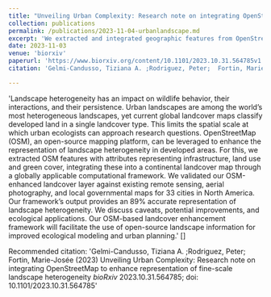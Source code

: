 ```yaml
---
title: "Unveiling Urban Complexity: Research note on integrating OpenStreetMap to enhance representation of fine-scale landscape heterogeneity"
collection: publications
permalink: /publications/2023-11-04-urbanlandscape.md
excerpt: 'We extracted and integrated geographic features from OpenStreetMaps into a global landcover map to increase the representation of fine-scale landscape heterogeneity within urban areas need for fine-scale ecological modeling.'
date: 2023-11-03
venue: 'biorxiv'
paperurl: 'https://www.biorxiv.org/content/10.1101/2023.10.31.564785v1'
citation: 'Gelmi-Candusso, Tiziana A. ;Rodriguez, Peter;  Fortin, Marie-Josée (2023) Unveiling Urban Complexity: Research note on integrating OpenStreetMap to enhance representation of fine-scale landscape heterogeneity <i> bioRxiv </i>'

---
```

'Landscape heterogeneity has an impact on wildlife behavior, their interactions, and their persistence. Urban landscapes are among the world’s most heterogeneous landscapes, yet current global landcover maps classify developed land in a single landcover type. This limits the spatial scale at which urban ecologists can approach research questions. OpenStreetMap (OSM), an open-source mapping platform, can be leveraged to enhance the representation of landscape heterogeneity in developed areas. For this, we extracted OSM features with attributes representing infrastructure, land use and green cover, integrating these into a continental landcover map through a globally applicable computational framework. We validated our OSM-enhanced landcover layer against existing remote sensing, aerial photography, and local governmental maps for 33 cities in North America. Our framework’s output provides an 89% accurate representation of landscape heterogeneity. We discuss caveats, potential improvements, and ecological applications. Our OSM-based landcover enhancement framework will facilitate the use of open-source landscape information for improved ecological modeling and urban planning.'
[]

Recommended citation: 'Gelmi-Candusso, Tiziana A. ;Rodriguez, Peter;  Fortin, Marie-Josée (2023) Unveiling Urban Complexity: Research note on integrating OpenStreetMap to enhance representation of fine-scale landscape heterogeneity 
 <i> bioRxiv </i> 2023.10.31.564785; doi: 10.1101/2023.10.31.564785'
